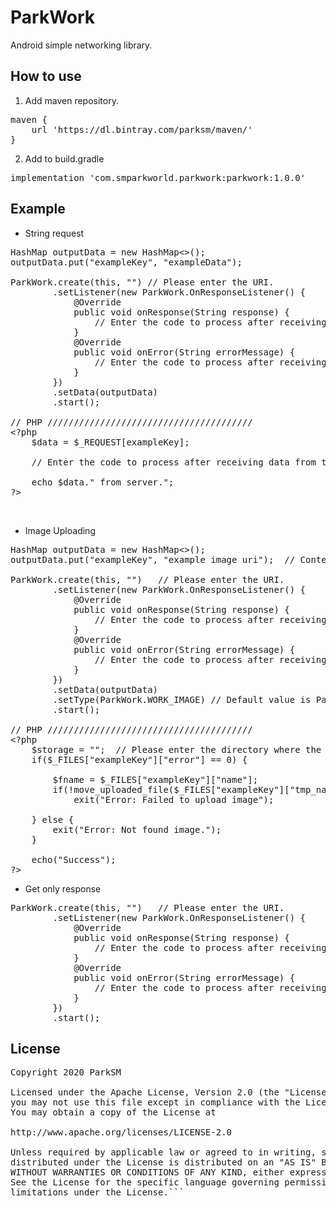 # ParkWork
Android simple networking library.

## How to use
1. Add maven repository.
<pre>
maven {
    url 'https://dl.bintray.com/parksm/maven/'
}
</pre>
2. Add to build.gradle
<pre>
implementation 'com.smparkworld.parkwork:parkwork:1.0.0'
</pre>

## Example
- String request
<pre>
HashMap<String, String> outputData = new HashMap<>();
outputData.put("exampleKey", "exampleData");

ParkWork.create(this, "") // Please enter the URI.
        .setListener(new ParkWork.OnResponseListener() {
            @Override
            public void onResponse(String response) {
                // Enter the code to process after receiving data from the server.
            }
            @Override
            public void onError(String errorMessage) {
                // Enter the code to process after receiving error message from the ParkWork library.
            }
        })
        .setData(outputData)
        .start();

// PHP ///////////////////////////////////////
&lt;?php
    $data = $_REQUEST[exampleKey];

    // Enter the code to process after receiving data from the device.

    echo $data." from server.";
?&gt;
</pre>
<br> 

- Image Uploading
<pre>
HashMap<String, String> outputData = new HashMap<>();
outputData.put("exampleKey", "example image uri");  // Content-path or Absolute-path

ParkWork.create(this, "")   // Please enter the URI.
        .setListener(new ParkWork.OnResponseListener() {
            @Override
            public void onResponse(String response) {
                // Enter the code to process after receiving data from the server.
            }
            @Override
            public void onError(String errorMessage) {
                // Enter the code to process after receiving error message from the ParkWork library.
            }
        })
        .setData(outputData)
        .setType(ParkWork.WORK_IMAGE) // Default value is ParkWork.WORK_STRING
        .start();
        
// PHP ///////////////////////////////////////
&lt;?php
    $storage = "";  // Please enter the directory where the image will be saved
    if($_FILES["exampleKey"]["error"] == 0) {

        $fname = $_FILES["exampleKey"]["name"];
        if(!move_uploaded_file($_FILES["exampleKey"]["tmp_name"], $storage.$fname))
            exit("Error: Failed to upload image");

    } else {
        exit("Error: Not found image.");
    }

    echo("Success");
?&gt;
</pre>

- Get only response
<pre>
ParkWork.create(this, "")   // Please enter the URI.
        .setListener(new ParkWork.OnResponseListener() {
            @Override
            public void onResponse(String response) {
                // Enter the code to process after receiving data from the server.
            }
            @Override
            public void onError(String errorMessage) {
                // Enter the code to process after receiving error message from the ParkWork library.
            }
        })
        .start();
</pre>

## License
<pre>
Copyright 2020 ParkSM

Licensed under the Apache License, Version 2.0 (the "License");
you may not use this file except in compliance with the License.
You may obtain a copy of the License at

http://www.apache.org/licenses/LICENSE-2.0

Unless required by applicable law or agreed to in writing, software
distributed under the License is distributed on an "AS IS" BASIS,
WITHOUT WARRANTIES OR CONDITIONS OF ANY KIND, either express or implied.
See the License for the specific language governing permissions and
limitations under the License.```
</pre>
